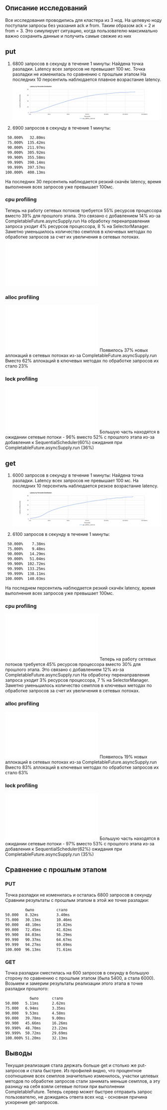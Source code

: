 ## Описание исследований

Все исследования проводились для кластера из 3 нод. На целевую ноду поступали запросы без указания ack и from.
Таким образом ack = 2 и from = 3. Это симулирует ситуацию, когда пользователю максимально важно сохранить данные и
получить самые свежие из них

## put

1. 6800 запросов в секунду в течение 1 минуты:
   Найдена точка разладки. Latency всех запросов не превышает 100 мс. Точка разладки не изменилась по сравнению с
   прошлым этапом
   На последних 10 персентиль наблюдается плавное возрастание latency.
   ![put_6800rs_1min.png](put_6800rs_1min.png)

2. 6900 запросов в секунду в течение 1 минуты:

```
 50.000%   32.80ms
 75.000%  135.42ms
 90.000%  211.97ms
 99.000%  305.92ms
 99.900%  355.58ms
 99.990%  390.14ms
 99.999%  397.57ms
100.000%  400.13ms
```

На последних 30 персентиль наблюдается резкий скачёк latency, время выполнения всех запросов уже превышает 100мс.

### cpu profiling

Теперь на работу сетевых потоков требуется 55% ресурсов процессора вместо 39% для прошлого этапа. Это связано
с добавлением 14% из-за CompletableFuture.asyncSupply.run
На обработку перенаправления запроса уходит 4% ресурсов процессора, 8 % на SelectorManager. Заметно уменьшилось
количество семплов в ключевых методах по обработке запросов за счет их увеличения в сетевых потоках.
![cpu](../profiler_results/stage5/put_6800rs_cpu.html)

### alloc profiling

![alloc](../profiler_results/stage5/put_6800rs_alloc.html)
Появилось 37% новых аллокаций в сетевых потоках из-за CompletableFuture.asyncSupply.run
Вместо 62% аллокаций в ключевых методах по обработке запросов их стало 23%

### lock profiling

![lock](../profiler_results/stage5/put_6800rs_lock.html)
Большую часть находятся в ожидании сетевые потоки - 96% вместо 52% с прошлого этапа
из-за добавления к SequentialScheduler(60%) ожидания при CompletableFuture.asyncSupply.run (36%)

## get

1. 6000 запросов в секунду в течение 1 минуты:
   Найдена точка разладки. Latency всех запросов не превышает 100 мс.
   На последних 10 персентиль наблюдается резкое возрастание latency.
   ![get_6000rs_1min.png](get_6000rs_1min.png)

2. 6100 запросов в секунду в течение 1 минуты:

```
 50.000%    7.38ms
 75.000%    9.48ms
 90.000%   14.29ms
 99.000%   51.04ms
 99.900%  102.72ms
 99.990%  133.25ms
 99.999%  138.11ms
100.000%  140.03ms
```
На последнем персентиль наблюдается резкий скачёк latency, время выполнения всех запросов уже превышает 100мс.

### cpu profiling

![cpu](../profiler_results/stage5/get_6000rs_cpu.html)
Теперь на работу сетевых потоков требуется 45% ресурсов процессора вместо 30% для прошлого этапа. Это связано
с добавлением 12% из-за CompletableFuture.asyncSupply.run
На обработку перенаправления запроса уходит 3% ресурсов процессора, 7 % на SelectorManager. Заметно уменьшилось
количество семплов в ключевых методах по обработке запросов за счет их увеличения в сетевых потоках.
### alloc profiling

![alloc](../profiler_results/stage5/get_6000rs_alloc.html)
Появилось 19% новых аллокаций в сетевых потоках из-за CompletableFuture.asyncSupply.run
Вместо 83% аллокаций в ключевых методах по обработке запросов их стало 63%
### lock profiling

![lock](../profiler_results/stage5/get_6000rs_lock.html)
Большую часть находятся в ожидании сетевые потоки - 97% вместо 53% с прошлого этапа
из-за добавления к SequentialScheduler(62%) ожидания при CompletableFuture.asyncSupply.run (35%)


## Сравнение с прошлым этапом

### PUT

Точка разладки не изменилась и осталась 6800 запросов в секунду
Сравним результаты с прошлым этапом в этой же точке разладки:

```
         было          стало
50.000   8.32ms        3.40ms
75.000   30.13ms       10.46ms
90.000   48.10ms       19.82ms
99.000   72.45ms       41.02ms
99.900   84.03ms       56.29ms
99.990   90.37ms       64.67ms
99.999   94.27ms       69.69ms
100.000  96.13ms       71.61ms
```

### GET

Точка разладки сместилась на 600 запросов в секунду в большую сторону по сравнению с прошлым этапом
(была 5400, а стала 6000).
Возьмем и замерим результаты реализации этого этапа в точке разладки прошлого:

```          
           было      стало
50.000   5.11ms      2.62ms
75.000   6.94ms      3.35ms
90.000   9.53ms      4.58ms
99.000   39.78ms     9.00ms
99.900   45.66ms     16.26ms  
99.990%  48.70ms     23.22ms
99.999%  50.72ms     29.69ms
100.000% 51.20ms     32.13ms
```

## Выводы

Текущая реализация стала держать больше get и столько же put-запросов и стала быстрее. Из профилей видно, что
процентное соотношение всех семплов значительно изменилось, участки целевых методов по обработке запросов стали занимать
меньше семплов, а эту разницу на себя взяли сетевые потоки при выполнении CompletableFuture. Теперь сервер может
быстрее отправить запрос пользователю, не дожидаясь ответа всех нод - основная причина ускорения get-запросов.